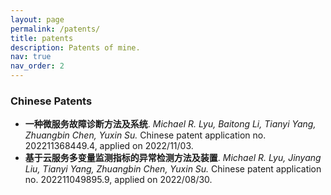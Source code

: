 ```yaml
---
layout: page
permalink: /patents/
title: patents
description: Patents of mine.
nav: true
nav_order: 2
---
```


### Chinese Patents

- **一种微服务故障诊断方法及系统**. *Michael R. Lyu, Baitong Li, Tianyi Yang, Zhuangbin Chen, Yuxin Su.* Chinese patent application no. 202211368449.4, applied on 2022/11/03.
- **基于云服务多变量监测指标的异常检测方法及装置**. *Michael R. Lyu, Jinyang Liu, Tianyi Yang, Zhuangbin Chen, Yuxin Su.* Chinese patent application no. 202211049895.9, applied on 2022/08/30.
